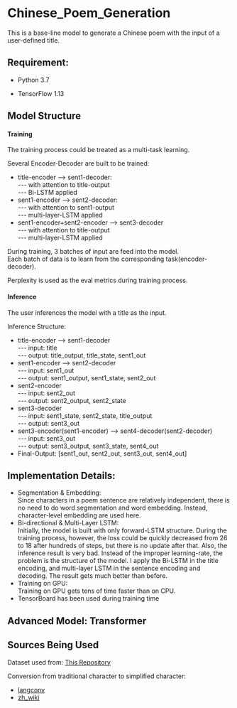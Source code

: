 # Chinese_Poem_Generation

This is a base-line model to generate a Chinese poem with the input of a user-defined title.

## Requirement:

* Python 3.7

* TensorFlow 1.13

## Model Structure

#### Training
The training process could be treated as a multi-task learning.  
  
Several Encoder-Decoder are built to be trained:  
* title-encoder --> sent1-decoder:  
--- with attention to title-output  
--- Bi-LSTM applied
* sent1-encoder --> sent2-decoder:  
--- with attention to sent1-output  
--- multi-layer-LSTM applied
* sent1-encoder+sent2-encoder --> sent3-decoder  
--- with attention to title-output    
--- multi-layer-LSTM applied
  
During training, 3 batches of input are feed into the model.    
Each batch of data is to learn from the corresponding task(encoder-decoder).   
  
Perplexity is used as the eval metrics during training process.
#### Inference
The user inferences the model with a title as the input.  
  
Inference Structure:  
* title-encoder --> sent1-decoder  
--- input: title  
--- output: title_output, title_state, sent1_out  
* sent1-encoder --> sent2-decoder  
--- input: sent1_out  
--- output: sent1_output, sent1_state, sent2_out
* sent2-encoder  
--- input: sent2_out  
--- output: sent2_output, sent2_state
* sent3-decoder  
--- input: sent1_state, sent2_state, title_output  
--- output: sent3_out
* sent3-encoder(sent1-encoder) --> sent4-decoder(sent2-decoder)  
--- input: sent3_out  
--- output: sent3_output, sent3_state, sent4_out
* Final-Output: [sent1_out, sent2_out, sent3_out, sent4_out]

## Implementation Details:
* Segmentation & Embedding:  
Since characters in a poem sentence are relatively independent, there is no need to
do word segmentation and word embedding. Instead, character-level embedding are used here.
* Bi-directional & Multi-Layer LSTM:  
Initially, the model is built with only forward-LSTM structure. During the training process, 
however, the loss could be quickly decreased from 26 to 18 after hundreds of steps, but there
 is no update after that. Also, the inference result is very bad. Instead of the improper 
 learning-rate, the problem is the structure of the model. I apply the Bi-LSTM in the title 
 encoding, and multi-layer LSTM in the sentence encoding and decoding. The result gets much better 
 than before.
* Training on GPU:  
Training on GPU gets tens of time faster than on CPU.
* TensorBoard has been used during training time

## Advanced Model: Transformer
## Sources Being Used

Dataset used from: [This Repository](https://github.com/chinese-poetry/chinese-poetry)  
    
Conversion from traditional character to simplified character:  
* [langconv](https://raw.githubusercontent.com/skydark/nstools/master/zhtools/langconv.py)  
* [zh_wiki](https://raw.githubusercontent.com/skydark/nstools/master/zhtools/zh_wiki.py)
